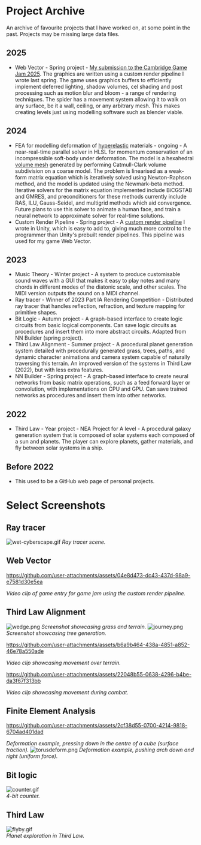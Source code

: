 # Project Archive
An archive of favourite projects that I have worked on, at some point in the past. Projects may be missing large data files.

## 2025
- Web Vector - Spring project - [My submission to the Cambridge Game Jam 2025](https://adgato.itch.io/). The graphics are written using a custom render pipeline I wrote last spring. The game uses graphics buffers to efficiently implement deferred lighting, shadow volumes, cel shading and post processing such as motion blur and bloom - a range of rendering techniques. The spider has a movement system allowing it to walk on any surface, be it a wall, ceiling, or any arbitrary mesh. This makes creating levels just using modelling software such as blender viable.
## 2024
- FEA for modelling deformation of [hyperelastic](https://en.wikipedia.org/wiki/Hyperelastic_material) materials - ongoing - A near-real-time parallel solver in HLSL for momentum conservation of an incompressible soft-body under deformation. The model is a hexahedral [volume mesh](https://www.igpm.rwth-aachen.de/brakhage/VolMesh_Pre.pdf) generated by performing Catmull-Clark volume subdivision on a coarse model. The problem is linearised as a weak-form matrix equation which is iteratively solved using Newton-Raphson method, and the model is updated using the Newmark-beta method. Iterative solvers for the matrix equation implemented include BiCGSTAB and GMRES, and preconditioners for these methods currently include RAS, ILU, Gauss-Seidel, and multigrid methods which aid convergence. Future plans to use this solver to animate a human face, and train a neural network to approximate solver for real-time solutions.
- Custom Render Pipeline - Spring project - A [custom render pipeline](https://docs.unity3d.com/Manual/srp-custom.html) I wrote in Unity, which is easy to add to, giving much more control to the programmer than Unity's prebuilt render pipelines. This pipeline was used for my game Web Vector.

## 2023
- Music Theory - Winter project - A system to produce customisable sound waves with a GUI that makes it easy to play notes and many chords in different modes of the diatonic scale, and other scales. The MIDI version outputs the sound on a MIDI channel.
- Ray tracer - Winner of 2023 Part IA Rendering Competition - Distributed ray tracer that handles reflection, refraction, and texture mapping for primitive shapes.
- Bit Logic - Autumn project - A graph-based interface to create logic circuits from basic logical components. Can save logic circuits as procedures and insert them into more abstract circuits. Adapted from NN Builder (spring project).
- Third Law Alignment - Summer project - A procedural planet generation system detailed with procedurally generated grass, trees, paths, and dynamic character animations and camera system capable of naturally traversing this terrain. An improved version of the systems in Third Law (2022), but with less extra features.
- NN Builder - Spring project - A graph-based interface to create neural networks from basic matrix operations, such as a feed forward layer or convolution, with implementations on CPU and GPU. Can save trained networks as procedures and insert them into other networks.

## 2022
- Third Law - Year project - NEA Project for A level - A procedural galaxy generation system that is composed of solar systems each composed of a sun and planets. The player can explore planets, gather materials, and fly between solar systems in a ship.

## Before 2022
- This used to be a GitHub web page of personal projects.

# Select Screenshots

## Ray tracer

![wet-cyberscape.gif](images/wet-cyberscape.gif)
*Ray tracer scene.*

## Web Vector

https://github.com/user-attachments/assets/04e8d473-dc43-437d-98a9-e7581d30e5ea

*Video clip of game entry for game jam using the custom render pipeline.*

## Third Law Alignment

![wedge.png](images/wedge.png)
*Screenshot showcasing grass and terrain.*
![journey.png](images/journey.png)
*Screenshot showcasing tree generation.*

https://github.com/user-attachments/assets/b6a9b464-438a-4851-a852-46e78a550ade

*Video clip showcasing movement over terrain.*

https://github.com/user-attachments/assets/22048b55-0638-4296-b4be-da3f67f313bb

*Video clip showcasing movement during combat.*

## Finite Element Analysis

https://github.com/user-attachments/assets/2cf38d55-0700-4214-9818-6704ad401dad

*Deformation example, pressing down in the centre of a cube (surface traction).*
![torusdeform.png](images/torusdeform.png)
*Deformation example, pushing arch down and right (uniform force).*

## Bit logic

![counter.gif](images/counter.gif)<br/>
*4-bit counter.*

## Third Law

![flyby.gif](images/flyby.gif)<br/>
*Planet exploration in Third Law.*

